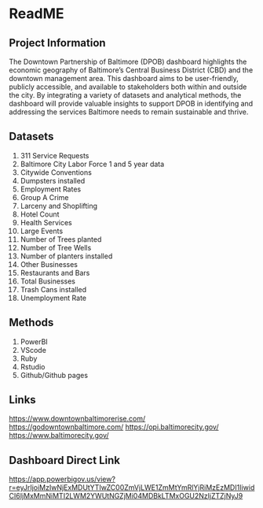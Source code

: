 # ReadME 

## Project Information 

The Downtown Partnership of Baltimore (DPOB) dashboard highlights the economic geography of Baltimore’s Central Business District (CBD) and the downtown management area. This dashboard aims to be user-friendly, publicly accessible, and available to stakeholders both within and outside the city. By integrating a variety of datasets and analytical methods, the dashboard will provide valuable insights to support DPOB in identifying and addressing the services Baltimore needs to remain sustainable and thrive. 
 
## Datasets 

1. 311 Service Requests
2. Baltimore City Labor Force 1 and 5 year data
3. Citywide Conventions
4. Dumpsters installed
5. Employment Rates
6. Group A Crime
7. Larceny and Shoplifting
8. Hotel Count
9. Health Services
10. Large Events
11. Number of Trees planted
12. Number of Tree Wells
13. Number of planters installed
14. Other Businesses
15. Restaurants and Bars
16. Total Businesses
17. Trash Cans installed
18. Unemployment Rate 

## Methods 

1. PowerBI
2. VScode
3. Ruby
4. Rstudio
5. Github/Github pages 

## Links 
https://www.downtownbaltimorerise.com/
https://godowntownbaltimore.com/
https://opi.baltimorecity.gov/
https://www.baltimorecity.gov/

## Dashboard Direct Link
https://app.powerbigov.us/view?r=eyJrIjoiMzIwNjExMDUtYTIwZC00ZmVjLWE1ZmMtYmRlYjRiMzEzMDI1IiwidCI6IjMxMmNiMTI2LWM2YWUtNGZjMi04MDBkLTMxOGU2NzljZTZjNyJ9
 
